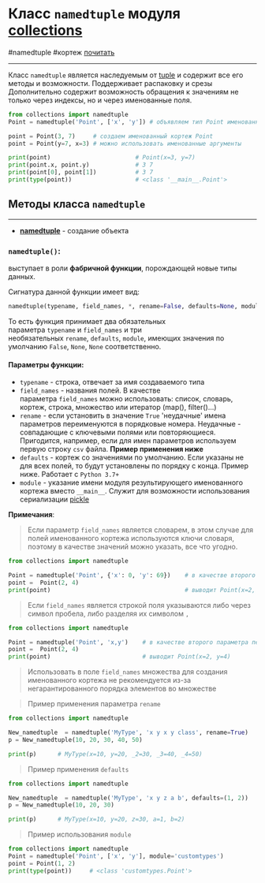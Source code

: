 # Класс `namedtuple` модуля [collections](_collections%20-%20модуль.md)
#namedtuple #кортеж  [почитать](https://antonz.ru/namedtuple/)
***
Класс `namedtuple` является наследуемым от  [tuple](../../../Встроенные%20возможности%20Python/tuple/_tuple%20-%20тип%20данных.md) и содержит все его методы и возможности. Поддерживает распаковку и срезы
Дополнительно содержит возможность обращения к значениям не только через индексы, но и через именованные поля.

```python
from collections import namedtuple 
Point = namedtuple('Point', ['x', 'y']) # объявляем тип Point именованного кортежа 

point = Point(3, 7)     # создаем именованный кортеж Point 
point = Point(y=7, x=3) # можно использовать именованные аргументы

print(point)                        # Point(x=3, y=7)
print(point.x, point.y)             # 3 7
print(point[0], point[1])           # 3 7
print(type(point))                  # <class '__main__.Point'>
```

## Методы класса `namedtuple`
***
- **[namedtuple](#namedtuple)** - создание объекта


### `namedtuple()`: 
выступает в роли **фабричной функции**, порождающей новые типы данных.

Сигнатура данной функции имеет вид: 

```python
namedtuple(typename, field_names, *, rename=False, defaults=None, module=None)
```

То есть функция принимает два обязательных параметра `typename` и `field_names` и три необязательных `rename`, `defaults`, `module`, имеющих значения по умолчанию `False`, `None`, `None` соответственно.
#### Параметры функции:
- `typename` - строка, отвечает за имя создаваемого типа
- `field_names` - названия полей. В качестве параметра `field_names` можно использовать: список, словарь, кортеж, строка, множество или итератор (map(), filter()...)
- `rename` - если установить в значение `True` 'неудачные' имена параметров переименуются в порядковые номера. Неудачные - совпадающие с ключевыми полями или повторяющиеся. Пригодится, например, если для имен параметров используем первую строку `csv` файла. **Пример применения ниже**
- `defaults` - кортеж со значениями по умолчанию. Если указаны не для всех полей, то будут установлены по порядку с конца. Пример ниже. Работает с `Python 3.7+`
- `module` - указание имени модуля результирующего именованного кортежа вместо `__main__`. Служит для возможности использования сериализации [pickle](../pickle/_pickle%20-%20модуль.md)

**Примечания**:	
>Если параметр `field_names` является словарем, в этом случае для полей именованного кортежа используются ключи словаря, поэтому в качестве значений можно указать, все что угодно.

```python
from collections import namedtuple

Point = namedtuple('Point', {'x': 0, 'y': 69})    # в качестве второго параметра передаем словарь
point =  Point(2, 4)
print(point)                                      # выводит Point(x=2, y=4)
```

>Если `field_names` является строкой поля указываются либо через символ пробела, либо разделяя их символом `,`

```python
from collections import namedtuple

Point = namedtuple('Point', 'x,y')    # в качестве второго параметра передаем строку
point =  Point(2, 4)
print(point)                          # выводит Point(x=2, y=4)
```

>Использовать в поле `field_names` множества для создания именованного кортежа не рекомендуется из-за негарантированного порядка элементов во множестве

>Пример применения параметра `rename`

```python
from collections import namedtuple

New_namedtuple  = namedtuple('MyType', 'x y x y class', rename=True)
p = New_namedtuple(10, 20, 30, 40, 50)

print(p)      # MyType(x=10, y=20, _2=30, _3=40, _4=50)
```

>Пример применения `defaults`

 ```python
from collections import namedtuple

New_namedtuple  = namedtuple('MyType', 'x y z a b', defaults=(1, 2))
p = New_namedtuple(10, 20, 30)

print(p)      # MyType(x=10, y=20, z=30, a=1, b=2)

```

>Пример использования `module`

```python
from collections import namedtuple 
Point = namedtuple('Point', ['x', 'y'], module='customtypes') 
point = Point(1, 2) 
print(type(point))     # <class 'customtypes.Point'>
```

